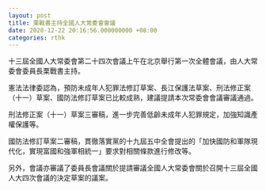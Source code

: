 ```yaml
---
layout: post
title: 栗戰書主持全國人大常委會會議
date: 2020-12-22 20:16:56.000000000 +08:00
categories: rthk
---
```


十三屆全國人大常委會第二十四次會議上午在北京舉行第一次全體會議，由人大常委會委員長栗戰書主持。

憲法法律委認為，預防未成年人犯罪法修訂草案、長江保護法草案、刑法修正案（十一）草案、國防法修訂草案已比較成熟，建議提請本次常委會會議審議通過。

刑法修正案（十一）草案三審稿，進一步完善低齡未成年人犯罪規定，加強知識產權保護等。

國防法修訂草案二審稿，貫徹落實黨的十九屆五中全會提出的「加快國防和軍隊現代化，實現富國和強軍相統一」要求對相關條款進行修改等。

另外，會議亦審議了委員長會議關於提請審議全國人大常委會關於召開十三屆全國人大四次會議的決定草案的議案。
